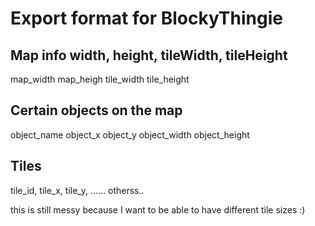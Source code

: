# Export format for BlockyThingie

## Map info width, height, tileWidth, tileHeight 
map_width map_heigh tile_width tile_height

## Certain objects on the map
object_name object_x object_y object_width object_height

## Tiles
tile_id, tile_x, tile_y, ...... otherss..

this is still messy because I want to be able to have different tile sizes :)




